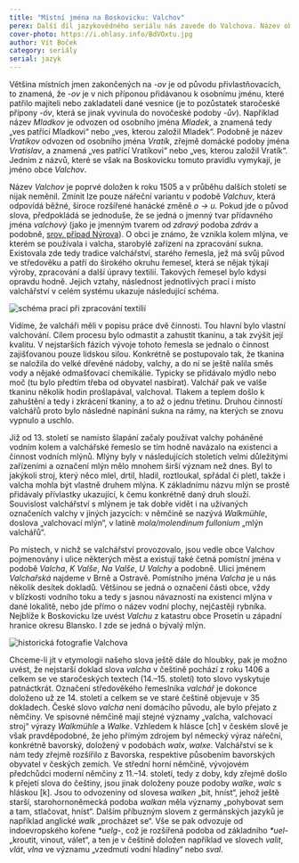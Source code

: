 ```yaml
---
title: "Místní jména na Boskovicku: Valchov"
perex: Další díl jazykovědného seriálu nás zavede do Valchova. Název obce vypadá srozumitelně, ale víte, od jakého typu valchy se odvíjí?
cover-photo: https://i.ohlasy.info/BdVOxtu.jpg
author: Vít Boček
category: seriály
serial: jazyk
---
```


Většina místních jmen zakončených na *-ov* je od původu přivlastňovacích, to znamená, že *-ov* je v nich příponou přidávanou k osobnímu jménu, které patřilo majiteli nebo zakladateli dané vesnice (je to pozůstatek staročeské přípony *-óv*, která se jinak vyvinula do novočeské podoby *-ův*). Například název *Mladkov* je odvozen od osobního jména *Mladek*, a znamená tedy „ves patřící Mladkovi“ nebo „ves, kterou založil Mladek“. Podobně je název *Vratíkov* odvozen od osobního jména *Vratík*, zřejmě domácké podoby jména *Vratislav*, a znamená „ves patřící Vratíkovi“ nebo „ves, kterou založil Vratík“. Jedním z názvů, které se však na Boskovicku tomuto pravidlu vymykají, je jméno obce *Valchov*.

Název *Valchov* je poprvé doložen k roku 1505 a v průběhu dalších století se nijak neměnil. Zmínit lze pouze nářeční variantu v podobě *Valchuv*, která odpovídá běžné, široce rozšířené hanácké změně *o → u.* Pokud jde o původ slova, předpokládá se jednoduše, že se jedná o jmenný tvar přídavného jména *valchový* (jako je jmenným tvarem od *zdravý* podoba *zdráv* a podobně, [srov. případ Nýrova](http://www.ohlasy.info/clanky/2016/06/nyrov.html)). O obci je známo, že vznikla kolem mlýna, ve kterém se používala i valcha, starobylé zařízení na zpracování sukna. Existovala zde tedy tradice valchářství, starého řemesla, jež má svůj původ ve středověku a patří do širokého okruhu řemesel, která se nějak týkají výroby, zpracování a další úpravy textilií. Takových řemesel bylo kdysi opravdu hodně. Jejich vztahy, následnost jednotlivých prací i místo valchářství v celém systému ukazuje následující schéma.

<img src="https://i.ohlasy.info/bvO9jcR.jpg" alt="schéma prací při zpracování textilií" class="img-responsive img-popup">

Vidíme, že valcháři měli v popisu práce dvě činnosti. Tou hlavní bylo vlastní valchování. Cílem procesu bylo odmastit a zahustit tkaninu, a tak zvýšit její kvalitu. V nejstarších fázích vývoje tohoto řemesla se jednalo o činnost zajišťovanou pouze lidskou silou. Konkrétně se postupovalo tak, že tkanina se naložila do velké dřevěné nádoby, valchy, a do ní se ještě nalila směs vody a nějaké odmašťovací chemikálie. Typicky se přidávalo mýdlo nebo moč (tu bylo předtím třeba od obyvatel nasbírat). Valchář pak ve valše tkaninu několik hodin prošlapával, valchoval. Tlakem a teplem došlo k zahuštění a tedy i zkrácení tkaniny, a to až o jednu třetinu. Druhou činností valchářů proto bylo následné napínání sukna na rámy, na kterých se znovu vypnulo a uschlo.

Již od 13. století se namísto šlapání začaly používat valchy poháněné vodním kolem a valchářské řemeslo se tím hodně navázalo na existenci a činnost vodních mlýnů. Mlýny byly v následujících stoletích velmi důležitými zařízeními a označení mlýn mělo mnohem širší význam než dnes. Byl to jakýkoli stroj, který něco mlel, drtil, hladil, roztloukal, spřádal či pletl, takže i valcha mohla být vlastně druhem mlýna. K základnímu názvu mlýn se prostě přidávaly přívlastky ukazující, k čemu konkrétně daný druh slouží. Souvislost valchářství s mlýnem je tak dobře vidět i na užívaných označeních valchy v jiných jazycích: v němčině se nazývá *Walkmühle*, doslova „valchovací mlýn“, v latině *mola/molendinum fullonium* „mlýn valchářů“.

Po místech, v nichž se valchářství provozovalo, jsou vedle obce Valchov pojmenovány i ulice některých měst a existují také četná pomístní jména v podobě *Valcha*, *K Valše*, *Na Valše*, *U Valchy* a podobně. Ulici jménem *Valchařská* najdeme v Brně a Ostravě. Pomístního jména *Valcha* je u nás několik desítek dokladů. Většinou se jedná o označení části obce, vždy v blízkosti vodního toku a tedy s jasnou návazností na existenci mlýna v dané lokalitě, nebo jde přímo o název vodní plochy, nejčastěji rybníka. Nejblíže k Boskovicku lze uvést *Valchu* z katastru obce Prosetín u západní hranice okresu Blansko. I zde se jedná o bývalý mlýn.

<img src="https://i.ohlasy.info/BdVOxtu.jpg" alt="historická fotografie Valchova" class="img-responsive img-popup">

Chceme-li jít v etymologii našeho slova ještě dále do hloubky, pak je možno uvést, že nejstarší doklad slova *valcha* v češtině pochází z roku 1406 a celkem se ve staročeských textech (14.–15. století) toto slovo vyskytuje patnáctkrát. Označení středověkého řemeslníka *valchář* je dokonce doloženo už ze 14. století a celkem se ve staré češtině objevuje v 35 dokladech. České slovo *valcha* není domácího původu, ale bylo přejato z němčiny. Ve spisovné němčině mají stejné významy „valcha, valchovací stroj“ výrazy *Walkmühle* a *Walke*. Vzhledem k hlásce [ch] v českém slově je však pravděpodobné, že jeho přímým zdrojem byl německý výraz nářeční, konkrétně bavorský, doložený v podobách *walx*, *walxe*. Valchářství se k nám tedy zřejmě rozšířilo z Bavorska, respektive působením bavorských obyvatel v českých zemích. Ve střední horní němčině, vývojovém předchůdci moderní němčiny z 11.–14. století, tedy z doby, kdy zřejmě došlo k přejetí slova do češtiny, jsou jinak doloženy pouze podoby *walke*, *walc* s hláskou [k]. Jsou to odvozeniny od slovesa *walken* „bít, hníst“, jehož ještě starší, starohornoněmecká podoba *walkan* měla významy „pohybovat sem a tam, stlačovat, hníst“. Dalším příbuzným slovem z germánských jazyků je například anglické *walk* „procházet se“. Vše se pak odvozuje od indoevropského kořene *\*uelg-*, což je rozšířená podoba od základního *\*uel-* „kroutit, vinout, válet“, a ten je v češtině doložen například ve slovech *valit*, *vlát*, *vlna* ve významu „vzedmutí vodní hladiny“ nebo *sval*.
